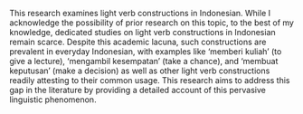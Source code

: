 This research examines light verb constructions in Indonesian. While I acknowledge the possibility of prior research on this topic, to the best of my knowledge, dedicated studies on light verb constructions in Indonesian remain scarce. Despite this academic lacuna, such constructions are prevalent in everyday Indonesian, with examples like ‘memberi kuliah’ (to give a lecture), ‘mengambil kesempatan’ (take a chance), and ‘membuat keputusan’ (make a decision) as well as other light verb constructions readily attesting to their common usage. This research aims to address this gap in the literature by providing a detailed account of this pervasive linguistic phenomenon. 
